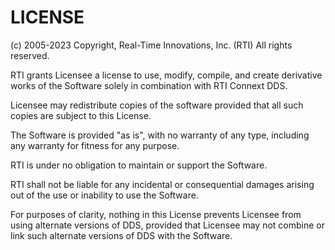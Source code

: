 # LICENSE

(c) 2005-2023 Copyright, Real-Time Innovations, Inc. (RTI) All rights reserved.

RTI grants Licensee a license to use, modify, compile, and create derivative works of the Software solely in combination with RTI Connext DDS.

Licensee may redistribute copies of the software provided that all such copies are subject to this License.

The Software is provided "as is", with no warranty of any type, including any warranty for fitness for any purpose.

RTI is under no obligation to maintain or support the Software.  

RTI shall not be liable for any incidental or consequential damages arising out of the use or inability to use the Software.

For purposes of clarity, nothing in this License prevents Licensee from using alternate versions of DDS, provided that Licensee may not combine 
or link such alternate versions of DDS with the Software.


